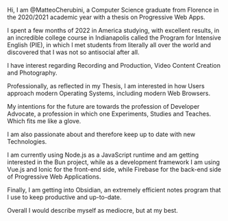 Hi, I am @MatteoCherubini, a Computer Science graduate from Florence in the 2020/2021 academic year with a thesis on Progressive Web Apps.

I spent a few months of 2022 in America studying, with excellent results, in an incredible college course in Indianapolis called the Program for Intensive English (PIE), in which I met students from literally all over the world and discovered that I was not so antisocial after all.

I have interest regarding Recording and Production, Video Content Creation and Photography.

Professionally, as reflected in my Thesis, I am interested in how Users approach modern Operating Systems, including modern Web Browsers.

My intentions for the future are towards the profession of Developer Advocate, a profession in which one Experiments, Studies and Teaches. Which fits me like a glove.

I am also passionate about and therefore keep up to date with new Technologies.

I am currently using Node.js as a JavaScript runtime and am getting interested in the Bun project, while as a development framework I am using Vue.js and Ionic for the front-end side, while Firebase for the back-end side of Progressive Web Applications.

Finally, I am getting into Obsidian, an extremely efficient notes program that I use to keep productive and up-to-date.

Overall I would describe myself as mediocre, but at my best.
